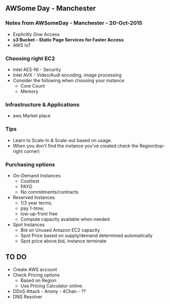 ## AWSome Day - Manchester

### Notes from AWSomeDay - Manchester - 20-Oct-2015

- Explicitly Give Access
- **s3 Bucket - Static Page Services for Faster Access**
- AWS IoT

### Choosing right EC2
- Intel AES-NI - Security
- Intel AVX - Video/Audi encoding, image processing
- Consider the following when choosing your instance
  - Core Count
  - Memory

### Infrastructure & Applications
- aws Market place


### Tips
- Learn to Scale-In & Scale-out based on usage.
- When you don't find the instance you've created check the Region(top-right corner)

### Purchasing options
- On-Demand Instances
  - Costliest
  - PAYG
  - No commitments/contracts
- Reserved Instances
  - 1/3 year terms;
  - pay 1-time;
  - low-up-front free
  - Compute capacity available when needed
- Spot Instances
  - Bid on Unused Amazon EC2 capacity
  - Spot Price based on supply/demand determined automatically
  - Spot price above bid, instance terminate


## TO DO
- Create AWS account
- Check Pricing options
  - Based on Region
  - Use Pricing Calculator online.
- DDoS Attack - Anony - 4Chan - ??
- DNS Resolver
